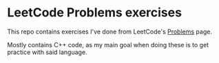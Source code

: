 # LeetCode Problems exercises
This repo contains exercises I've done from LeetCode's [Problems](https://leetcode.com/problems) page.

Mostly contains C++ code, as my main goal when doing these is to get practice with said language.